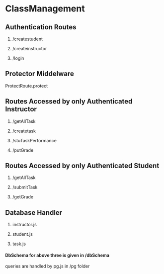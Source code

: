 # ClassManagement

## Authentication Routes

1. /createstudent

2. /createinstructor

3. /login

## Protector Middelware

ProtectRoute.protect

## Routes Accessed by only Authenticated Instructor

1. /getAllTask

2. /createtask

3. /stuTaskPerformance

4. /putGrade

## Routes Accessed by only Authenticated Student

1. /getAllTask

2. /submitTask

3. /getGrade

## Database Handler

1. instructor.js

2. student.js

3. task.js

#### DbSchema for above three is given in /dbSchema

queries are handled by pg.js in /pg folder
